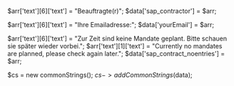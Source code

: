 
$arr['text'][6]['text'] = "Beauftragte(r)";
$data['sap_contractor'] = $arr;

$arr['text'][6]['text'] = "Ihre Emailadresse:";
$data['yourEmail'] = $arr;

$arr['text'][6]['text'] = "Zur Zeit sind keine Mandate geplant. Bitte schauen sie später wieder vorbei.";
$arr['text'][1]['text'] = "Currently no mandates are planned, please check again later.";
$data['sap_contract_noentries'] = $arr;

$cs = new commonStrings();
$cs->addCommonStrings($data);
